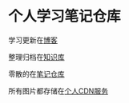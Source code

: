 # 个人学习笔记仓库

学习更新在[博客](https://www.xxcheng.cn)

整理归档在[知识库](https://base.xxcheng.cn)

零散的在[笔记仓库](https://github.com/xxcheng123/xxcheng-notes)

所有图片都存储在[个人CDN服务](https://cdn-static.xxcheng.cn)